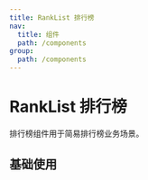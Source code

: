 ```yaml
---
title: RankList 排行榜
nav:
  title: 组件
  path: /components
group:
  path: /components
---
```


# RankList 排行榜

排行榜组件用于简易排行榜业务场景。

## 基础使用

<code src="./demos/index.tsx"></code>
